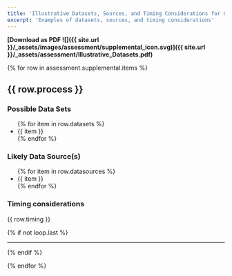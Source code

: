 ```yaml
---
title: 'Illustrative Datasets, Sources, and Timing Considerations for Open Election Data'
excerpt: 'Examples of datasets, sources, and timing considerations'
---
```


**[Download as PDF ![]({{ site.url }}/\_assets/images/assessment/supplemental_icon.svg)]({{ site.url }}/\_assets/assessment/Illustrative_Datasets.pdf)**

{% for row in assessment.supplemental.items %}

<h2>{{ row.process }}</h2>

<div class="forms-grid">

<div>

<h3>Possible Data Sets</h3>
<ul>
{% for item in row.datasets %}
<li>{{ item }}</li>
{% endfor %}
</ul>
</div>
<div>

<h3>Likely Data Source(s)</h3>
<ul>
{% for item in row.datasources %}
<li>{{ item }}</li>
{% endfor %}
</ul>
</div>
<div class="forms-grid__col-2">

<h3>Timing considerations</h3>

<p>{{ row.timing }}</p>

</div></div>

{% if not loop.last %}<hr />{% endif %}

{% endfor %}
